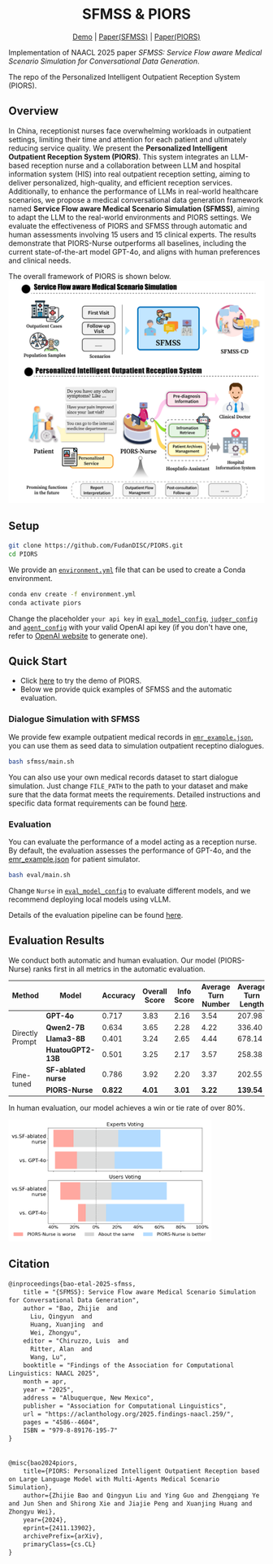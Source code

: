 <div align="center">
<h1>SFMSS & PIORS</h1>

[Demo](http://124.221.230.204:8501) | [Paper(SFMSS)](https://aclanthology.org/2025.findings-naacl.259/) | [Paper(PIORS)](https://arxiv.org/abs/2411.13902)

</div>

Implementation of NAACL 2025 paper _SFMSS: Service Flow aware Medical Scenario Simulation for Conversational Data Generation_.

The repo of the Personalized Intelligent Outpatient Reception System (PIORS).

## Overview
In China, receptionist nurses face overwhelming workloads in outpatient settings, limiting their time and attention for each patient and ultimately reducing service quality. 
We present the **Personalized Intelligent Outpatient Reception System (PIORS)**. This system integrates an LLM-based reception nurse and a collaboration between LLM and hospital information system (HIS) into real outpatient reception setting, aiming to deliver personalized, high-quality, and efficient reception services. Additionally, to enhance the performance of LLMs in real-world healthcare scenarios, we propose a medical conversational data generation framework named **Service Flow aware Medical Scenario Simulation (SFMSS)**, aiming to adapt the LLM to the real-world environments and PIORS settings. We evaluate the effectiveness of PIORS and SFMSS through automatic and human assessments involving 15 users and 15 clinical experts. The results demonstrate that PIORS-Nurse outperforms all baselines, including the current state-of-the-art model GPT-4o, and aligns with human preferences and clinical needs. 

The overall framework of PIORS is shown below.
![image](imgs/piors_framework.png)

## Setup
```bash
git clone https://github.com/FudanDISC/PIORS.git
cd PIORS
```
We provide an [`environment.yml`](environment.yml) file that can be used to create a Conda environment. 

```bash
conda env create -f environment.yml
conda activate piors
```
Change the placeholder `your api key` in [`eval_model_config`](eval/config/eval_model_config.json), [`judger_config`](eval/config/judger_config.json) and [`agent_config`](sfmss/config/agent_config.json) with your valid OpenAI api key (if you don't have one, refer to [OpenAI website](https://platform.openai.com/api-keys) to generate one).

## Quick Start
- Click [here](https://piors.fudan-disc.com) to try the demo of PIORS.
- Below we provide quick examples of SFMSS and the automatic evaluation.
### Dialogue Simulation with SFMSS
We provide few example outpatient medical records in [`emr_example.json`](sfmss/data/emr/emr_example.json), you can use them as seed data to simulation outpatient receptino dialogues.

```bash
bash sfmss/main.sh
```

You can also use your own medical records dataset to start dialogue simulation. Just change `FILE_PATH` to the path to your dataset and make sure that the data format meets the requirements. Detailed instructions and specific data format requirements can be found [here](sfmss/README.md).

### Evaluation
You can evaluate the performance of a model acting as a reception nurse. By default, the evaluation assesses the performance of GPT-4o, and the [emr_example.json](sfmss/data/emr/emr_example.json) for patient simulator.

```bash
bash eval/main.sh
```

Change `Nurse` in [`eval_model_config`](eval/config/eval_model_config.json) to evaluate different models, and we recommend deploying local models using vLLM.

Details of the evaluation pipeline can be found [here](eval/README.md).

## Evaluation Results
We conduct both automatic and human evaluation. Our model (PIORS-Nurse) ranks first in all metrics in the automatic evaluation.
<table>
  <thead>
    <tr>
      <th>Method</th>
      <th>Model</th>
      <th>Accuracy</th>
      <th>Overall Score</th>
      <th>Info Score</th>
      <th>Average Turn Number</th>
      <th>Average Turn Length</th>
    </tr>
  </thead>
  <tbody>
    <tr>
      <td rowspan="4">Directly Prompt</td>
      <td><strong>GPT-4o</strong></td>
      <td>0.717</td>
      <td>3.83</td>
      <td>2.16</td>
      <td>3.54</td>
      <td>207.98</td>
    </tr>
    <tr>
      <td><strong>Qwen2-7B</strong></td>
      <td>0.634</td>
      <td>3.65</td>
      <td>2.28</td>
      <td>4.22</td>
      <td>336.40</td>
    </tr>
    <tr>
      <td><strong>Llama3-8B</strong></td>
      <td>0.401</td>
      <td>3.24</td>
      <td>2.65</td>
      <td>4.44</td>
      <td>678.14</td>
    </tr>
    <tr>
      <td><strong>HuatouGPT2-13B</strong></td>
      <td>0.501</td>
      <td>3.25</td>
      <td>2.17</td>
      <td>3.57</td>
      <td>258.38</td>
    </tr>
    <tr>
      <td rowspan="2">Fine-tuned</td>
      <td><strong>SF-ablated nurse</strong></td>
      <td>0.786</td>
      <td>3.92</td>
      <td>2.20</td>
      <td>3.37</td>
      <td>202.55</td>
    </tr>
    <tr>
      <td><strong>PIORS-Nurse</strong></td>
      <td><strong>0.822</strong></td>
      <td><strong>4.01</strong></td>
      <td><strong>3.01</strong></td>
      <td><strong>3.22</strong></td>
      <td><strong>139.54</strong></td>
    </tr>
  </tbody>
</table>


In human evaluation, our model achieves a win or tie rate of over 80%.

<img src="imgs/rate.png" alt="image" width="400" />

## Citation
```
@inproceedings{bao-etal-2025-sfmss,
    title = "{SFMSS}: Service Flow aware Medical Scenario Simulation for Conversational Data Generation",
    author = "Bao, Zhijie  and
      Liu, Qingyun  and
      Huang, Xuanjing  and
      Wei, Zhongyu",
    editor = "Chiruzzo, Luis  and
      Ritter, Alan  and
      Wang, Lu",
    booktitle = "Findings of the Association for Computational Linguistics: NAACL 2025",
    month = apr,
    year = "2025",
    address = "Albuquerque, New Mexico",
    publisher = "Association for Computational Linguistics",
    url = "https://aclanthology.org/2025.findings-naacl.259/",
    pages = "4586--4604",
    ISBN = "979-8-89176-195-7"
}


@misc{bao2024piors,
    title={PIORS: Personalized Intelligent Outpatient Reception based on Large Language Model with Multi-Agents Medical Scenario Simulation},
    author={Zhijie Bao and Qingyun Liu and Ying Guo and Zhengqiang Ye and Jun Shen and Shirong Xie and Jiajie Peng and Xuanjing Huang and Zhongyu Wei},
    year={2024},
    eprint={2411.13902},
    archivePrefix={arXiv},
    primaryClass={cs.CL}
}
```
